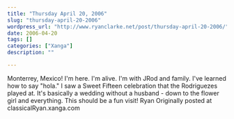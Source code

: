 ```yaml
---
title: "Thursday April 20, 2006"
slug: "thursday-april-20-2006"
wordpress_url: "http://www.ryanclarke.net/post/thursday-april-20-2006/"
date: 2006-04-20
tags: []
categories: ["Xanga"]
description: ""

---
```


Monterrey, Mexico!
I'm here. I'm alive. I'm with JRod and family. I've learned how to say "hola." I saw a Sweet Fifteen celebration that the Rodriguezes played at. It's basically a wedding without a husband - down to the flower girl and everything.
This should be a fun visit!
Ryan
Originally posted at classicalRyan.xanga.com
